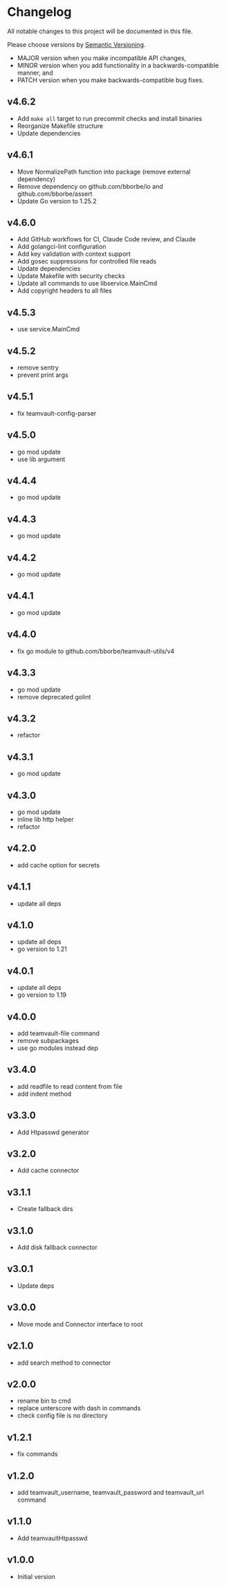 # Changelog

All notable changes to this project will be documented in this file.

Please choose versions by [Semantic Versioning](http://semver.org/).

* MAJOR version when you make incompatible API changes,
* MINOR version when you add functionality in a backwards-compatible manner, and
* PATCH version when you make backwards-compatible bug fixes.

## v4.6.2

- Add `make all` target to run precommit checks and install binaries
- Reorganize Makefile structure
- Update dependencies

## v4.6.1

- Move NormalizePath function into package (remove external dependency)
- Remove dependency on github.com/bborbe/io and github.com/bborbe/assert
- Update Go version to 1.25.2

## v4.6.0

- Add GitHub workflows for CI, Claude Code review, and Claude
- Add golangci-lint configuration
- Add key validation with context support
- Add gosec suppressions for controlled file reads
- Update dependencies
- Update Makefile with security checks
- Update all commands to use libservice.MainCmd
- Add copyright headers to all files

## v4.5.3

- use service.MainCmd

## v4.5.2

- remove sentry
- prevent print args

## v4.5.1

- fix teamvault-config-parser

## v4.5.0

- go mod update
- use lib argument

## v4.4.4

- go mod update

## v4.4.3

- go mod update

## v4.4.2

- go mod update

## v4.4.1

- go mod update

## v4.4.0

- fix go module to github.com/bborbe/teamvault-utils/v4 

## v4.3.3

- go mod update
- remove deprecated golint

## v4.3.2

- refactor

## v4.3.1

- go mod update

## v4.3.0

- go mod update
- inline lib http helper
- refactor

## v4.2.0

- add cache option for secrets

## v4.1.1

- update all deps

## v4.1.0

- update all deps
- go version to 1.21

## v4.0.1

- update all deps
- go version to 1.19

## v4.0.0

- add teamvault-file command
- remove subpackages
- use go modules instead dep

## v3.4.0

- add readfile to read content from file
- add indent method

## v3.3.0

- Add Htpasswd generator 

## v3.2.0

- Add cache connector

## v3.1.1

- Create fallback dirs

## v3.1.0

- Add disk fallback connector

## v3.0.1

- Update deps

## v3.0.0

- Move mode and Connector interface to root

## v2.1.0

- add search method to connector

## v2.0.0

- rename bin to cmd
- replace unterscore with dash in commands
- check config file is no directory 

## v1.2.1

- fix commands

## v1.2.0

- add teamvault_username, teamvault_password and teamvault_url command

## v1.1.0

- Add teamvaultHtpasswd

## v1.0.0

- Initial version
